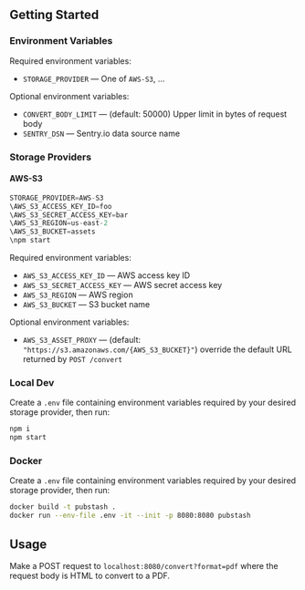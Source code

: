 ## Getting Started

### Environment Variables

Required environment variables:

- `STORAGE_PROVIDER` — One of `AWS-S3`, ...

Optional environment variables:

- `CONVERT_BODY_LIMIT` — (default: 50000) Upper limit in bytes of request body
- `SENTRY_DSN` — Sentry.io data source name

### Storage Providers

#### AWS-S3

```ts
STORAGE_PROVIDER=AWS-S3
\AWS_S3_ACCESS_KEY_ID=foo
\AWS_S3_SECRET_ACCESS_KEY=bar
\AWS_S3_REGION=us-east-2
\AWS_S3_BUCKET=assets
\npm start
```

Required environment variables:

- `AWS_S3_ACCESS_KEY_ID` — AWS access key ID
- `AWS_S3_SECRET_ACCESS_KEY` — AWS secret access key
- `AWS_S3_REGION` — AWS region
- `AWS_S3_BUCKET` — S3 bucket name

Optional environment variables:

- `AWS_S3_ASSET_PROXY` — (default: `"https://s3.amazonaws.com/{AWS_S3_BUCKET}"`) override the default URL returned by `POST /convert`

### Local Dev

Create a `.env` file containing environment variables required by your desired storage provider, then run:

```ts
npm i
npm start
```

### Docker

Create a `.env` file containing environment variables required by your desired storage provider, then run:

```sh
docker build -t pubstash .
docker run --env-file .env -it --init -p 8080:8080 pubstash
```

## Usage

Make a POST request to `localhost:8080/convert?format=pdf` where the request body is HTML to convert to a PDF.
